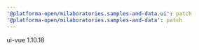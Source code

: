 ```yaml
---
'@platforma-open/milaboratories.samples-and-data.ui': patch
'@platforma-open/milaboratories.samples-and-data': patch
---
```


ui-vue 1.10.18
